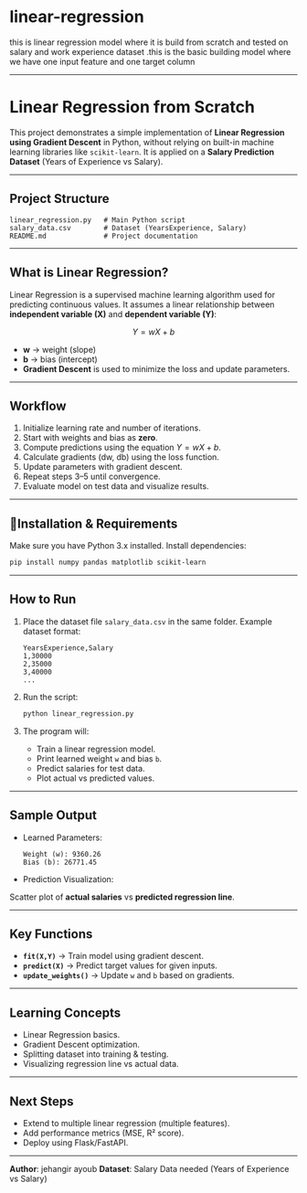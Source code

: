 # linear-regression
this is linear regression model where it is build from scratch and tested on salary and work experience dataset .this is the basic building model where we have one input feature and one target column 


---

# Linear Regression from Scratch

This project demonstrates a simple implementation of **Linear Regression using Gradient Descent** in Python, without relying on built-in machine learning libraries like `scikit-learn`. It is applied on a **Salary Prediction Dataset** (Years of Experience vs Salary).

---

##  Project Structure

```
linear_regression.py   # Main Python script
salary_data.csv        # Dataset (YearsExperience, Salary)
README.md              # Project documentation
```

---

##  What is Linear Regression?

Linear Regression is a supervised machine learning algorithm used for predicting continuous values.
It assumes a linear relationship between **independent variable (X)** and **dependent variable (Y)**:

$$
Y = wX + b
$$

* **w** → weight (slope)
* **b** → bias (intercept)
* **Gradient Descent** is used to minimize the loss and update parameters.

---

##  Workflow

1. Initialize learning rate and number of iterations.
2. Start with weights and bias as **zero**.
3. Compute predictions using the equation $Y = wX + b$.
4. Calculate gradients (dw, db) using the loss function.
5. Update parameters with gradient descent.
6. Repeat steps 3–5 until convergence.
7. Evaluate model on test data and visualize results.

---

## 🚀Installation & Requirements

Make sure you have Python 3.x installed.
Install dependencies:

```bash
pip install numpy pandas matplotlib scikit-learn
```

---

##  How to Run

1. Place the dataset file `salary_data.csv` in the same folder.
   Example dataset format:

   ```csv
   YearsExperience,Salary
   1,30000
   2,35000
   3,40000
   ...
   ```
2. Run the script:

   ```bash
   python linear_regression.py
   ```
3. The program will:

   * Train a linear regression model.
   * Print learned weight `w` and bias `b`.
   * Predict salaries for test data.
   * Plot actual vs predicted values.

---

##  Sample Output

* Learned Parameters:

  ```
  Weight (w): 9360.26
  Bias (b): 26771.45
  ```
* Prediction Visualization:

Scatter plot of **actual salaries** vs **predicted regression line**.

---

##  Key Functions

* **`fit(X,Y)`** → Train model using gradient descent.
* **`predict(X)`** → Predict target values for given inputs.
* **`update_weights()`** → Update `w` and `b` based on gradients.

---

##  Learning Concepts

* Linear Regression basics.
* Gradient Descent optimization.
* Splitting dataset into training & testing.
* Visualizing regression line vs actual data.

---

##  Next Steps
* Extend to multiple linear regression (multiple features).
* Add performance metrics (MSE, R² score).
* Deploy using Flask/FastAPI.

---

 **Author**: jehangir ayoub
 **Dataset**: Salary Data  needed (Years of Experience vs Salary)



